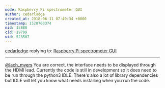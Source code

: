 ```yaml
---
node: Raspberry Pi spectrometer GUI
author: cedarlodge
created_at: 2018-06-11 07:49:34 +0000
timestamp: 1528703374
nid: 15880
cid: 19799
uid: 523507
---
```




[cedarlodge](../profile/cedarlodge) replying to: [Raspberry Pi spectrometer GUI](../notes/cedarlodge/03-07-2018/raspberry-pi-spectrometer-gui)

----
[@lach_myers](/profile/lach_myers) You are correct, the interface needs to be displayed through the HDMI lead. Currently the code is still in development so it does need to be run through the python3 IDLE. There's also a lot of library dependencies but IDLE will let you know what needs installing when you run the code.